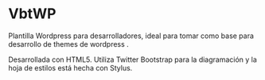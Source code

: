 # VbtWP
 Plantilla Wordpress para desarrolladores, ideal para tomar como base para desarrollo de themes de wordpress .

Desarrollada con HTML5. Utiliza Twitter Bootstrap para la diagramación y la hoja de estilos está hecha con Stylus.
